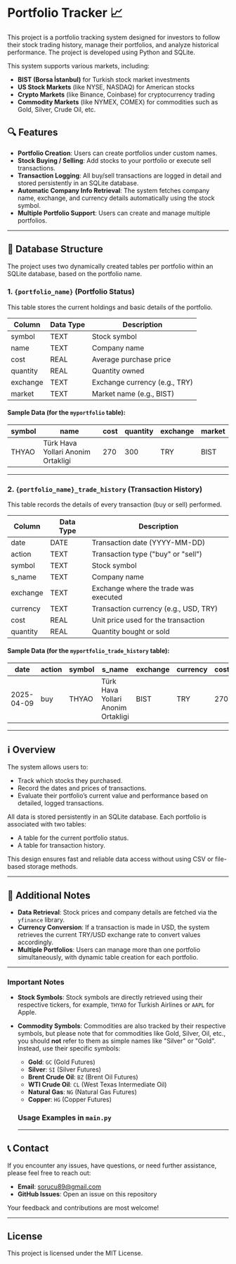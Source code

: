 # Portfolio Tracker 📈

This project is a portfolio tracking system designed for investors to follow their stock trading history, manage their portfolios, and analyze historical performance. The project is developed using Python and SQLite.

This system supports various markets, including:
- **BIST (Borsa İstanbul)** for Turkish stock market investments
- **US Stock Markets** (like NYSE, NASDAQ) for American stocks
- **Crypto Markets** (like Binance, Coinbase) for cryptocurrency trading
- **Commodity Markets** (like NYMEX, COMEX) for commodities such as Gold, Silver, Crude Oil, etc.

## 🔍 Features

- **Portfolio Creation**: Users can create portfolios under custom names.
- **Stock Buying / Selling**: Add stocks to your portfolio or execute sell transactions.
- **Transaction Logging**: All buy/sell transactions are logged in detail and stored persistently in an SQLite database.
- **Automatic Company Info Retrieval**: The system fetches company name, exchange, and currency details automatically using the stock symbol.
- **Multiple Portfolio Support**: Users can create and manage multiple portfolios.

---

## 📂 Database Structure

The project uses two dynamically created tables per portfolio within an SQLite database, based on the portfolio name.

### 1. `{portfolio_name}` (Portfolio Status)

This table stores the current holdings and basic details of the portfolio.

| Column   | Data Type | Description                           |
|----------|-----------|---------------------------------------|
| symbol   | TEXT      | Stock symbol                          |
| name     | TEXT      | Company name                          |
| cost     | REAL      | Average purchase price                |
| quantity | REAL      | Quantity owned                        |
| exchange | TEXT      | Exchange currency (e.g., TRY)         |
| market   | TEXT      | Market name (e.g., BIST)              |

#### Sample Data (for the `myportfolio` table):

| symbol | name                                   | cost   | quantity | exchange | market |
|--------|----------------------------------------|--------|----------|----------|--------|
| THYAO  | Türk Hava Yollari Anonim Ortakligi     | 270    | 300      | TRY      | BIST   |

---

### 2. `{portfolio_name}_trade_history` (Transaction History)

This table records the details of every transaction (buy or sell) performed.

| Column   | Data Type | Description                                  |
|----------|-----------|----------------------------------------------|
| date     | DATE      | Transaction date (YYYY-MM-DD)                |
| action   | TEXT      | Transaction type ("buy" or "sell")           |
| symbol   | TEXT      | Stock symbol                                 |
| s_name   | TEXT      | Company name                                 |
| exchange | TEXT      | Exchange where the trade was executed        |
| currency | TEXT      | Transaction currency (e.g., USD, TRY)         |
| cost     | REAL      | Unit price used for the transaction          |
| quantity | REAL      | Quantity bought or sold                      |

#### Sample Data (for the `myportfolio_trade_history` table):

| date       | action | symbol | s_name                                | exchange | currency | cost   | quantity |
|------------|--------|--------|---------------------------------------|----------|----------|--------|----------|
| 2025-04-09 | buy    | THYAO  | Türk Hava Yollari Anonim Ortakligi  | BIST     | TRY      | 270  | 300     |

---

## ℹ️ Overview

The system allows users to:

- Track which stocks they purchased.
- Record the dates and prices of transactions.
- Evaluate their portfolio’s current value and performance based on detailed, logged transactions.

All data is stored persistently in an SQLite database. Each portfolio is associated with two tables:
- A table for the current portfolio status.
- A table for transaction history.

This design ensures fast and reliable data access without using CSV or file-based storage methods.

---

## 📖 Additional Notes

- **Data Retrieval**: Stock prices and company details are fetched via the `yfinance` library.
- **Currency Conversion**: If a transaction is made in USD, the system retrieves the current TRY/USD exchange rate to convert values accordingly.
- **Multiple Portfolios**: Users can manage more than one portfolio simultaneously, with dynamic table creation for each portfolio.

---
### Important Notes

- **Stock Symbols**: Stock symbols are directly retrieved using their respective tickers, for example, `THYAO` for Turkish Airlines or `AAPL` for Apple.
  
- **Commodity Symbols**: Commodities are also tracked by their respective symbols, but please note that for commodities like Gold, Silver, Oil, etc., you should **not** refer to them as simple names like "Silver" or "Gold". Instead, use their specific symbols:

  - **Gold**: `GC` (Gold Futures)
  - **Silver**: `SI` (Silver Futures)
  - **Brent Crude Oil**: `BZ` (Brent Oil Futures)
  - **WTI Crude Oil**: `CL` (West Texas Intermediate Oil)
  - **Natural Gas**: `NG` (Natural Gas Futures)
  - **Copper**: `HG` (Copper Futures)
  ### Usage Examples in `main.py`

  ---

## 📞 Contact

If you encounter any issues, have questions, or need further assistance, please feel free to reach out:

- **Email**: sorucu89@gmail.com  
- **GitHub Issues**: Open an issue on this repository

Your feedback and contributions are most welcome!

---

## License

This project is licensed under the MIT License.
